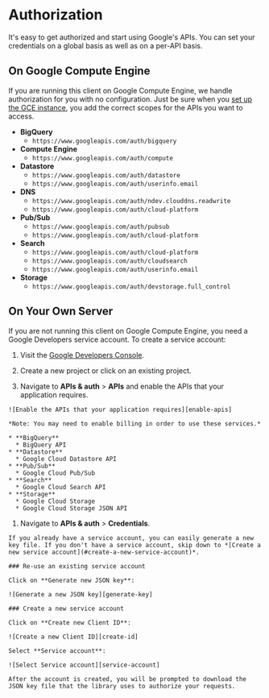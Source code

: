 # Authorization

It's easy to get authorized and start using Google's APIs. You can set your credentials on a global basis as well as on a per-API basis.

## On Google Compute Engine

If you are running this client on Google Compute Engine, we handle authorization for you with no configuration. Just be sure when you [set up the GCE instance][gce-how-to], you add the correct scopes for the APIs you want to access.

  * **BigQuery**
    * `https://www.googleapis.com/auth/bigquery`
  * **Compute Engine**
    * `https://www.googleapis.com/auth/compute`
  * **Datastore**
    * `https://www.googleapis.com/auth/datastore`
    * `https://www.googleapis.com/auth/userinfo.email`
  * **DNS**
    * `https://www.googleapis.com/auth/ndev.clouddns.readwrite`
    * `https://www.googleapis.com/auth/cloud-platform`
  * **Pub/Sub**
    * `https://www.googleapis.com/auth/pubsub`
    * `https://www.googleapis.com/auth/cloud-platform`
  * **Search**
    * `https://www.googleapis.com/auth/cloud-platform`
    * `https://www.googleapis.com/auth/cloudsearch`
    * `https://www.googleapis.com/auth/userinfo.email`
  * **Storage**
    * `https://www.googleapis.com/auth/devstorage.full_control`

## On Your Own Server

If you are not running this client on Google Compute Engine, you need a Google Developers service account. To create a service account:

  1. Visit the [Google Developers Console][dev-console].

  1. Create a new project or click on an existing project.

  1. Navigate to **APIs & auth** > **APIs** and enable the APIs that your application requires.

    ![Enable the APIs that your application requires][enable-apis]

    *Note: You may need to enable billing in order to use these services.*

    * **BigQuery**
      * BigQuery API
    * **Datastore**
      * Google Cloud Datastore API
    * **Pub/Sub**
      * Google Cloud Pub/Sub
    * **Search**
      * Google Cloud Search API
    * **Storage**
      * Google Cloud Storage
      * Google Cloud Storage JSON API

  1. Navigate to **APIs & auth** > **Credentials**.

    If you already have a service account, you can easily generate a new key file. If you don't have a service account, skip down to *[Create a new service account](#create-a-new-service-account)*.

    ### Re-use an existing service account

    Click on **Generate new JSON key**:

    ![Generate a new JSON key][generate-key]

    ### Create a new service account

    Click on **Create new Client ID**:

    ![Create a new Client ID][create-id]

    Select **Service account**:

    ![Select Service account][service-account]

    After the account is created, you will be prompted to download the JSON key file that the library uses to authorize your requests.


[enable-apis]: https://raw.githubusercontent.com/GoogleCloudPlatform/gcloud-common/master/authorization/enable-apis.png
[generate-key]: https://raw.githubusercontent.com/GoogleCloudPlatform/gcloud-common/master/authorization/generate-new-json-key.png
[create-id]: https://raw.githubusercontent.com/GoogleCloudPlatform/gcloud-common/master/authorization/create-new-client-id.png
[service-account]: https://raw.githubusercontent.com/GoogleCloudPlatform/gcloud-common/master/authorization/service-account.png
[dev-console]: https://console.developers.google.com/project
[gce-how-to]: https://cloud.google.com/compute/docs/authentication#using
